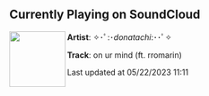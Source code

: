 ## Currently Playing on SoundCloud

[<img align="left" width="100" src="https://i1.sndcdn.com/artworks-kYP4h6tuRsvvMgHf-kdpbkw-t500x500.jpg">](https://soundcloud.com/donatachi/donatachi-on-ur-mind-ft-rromarin-1)

**Artist**: ✧･ﾟ:･*donatachi*:･･ﾟ✧ 

**Track**: on ur mind (ft. rromarin)

Last updated at 05/22/2023 11:11
